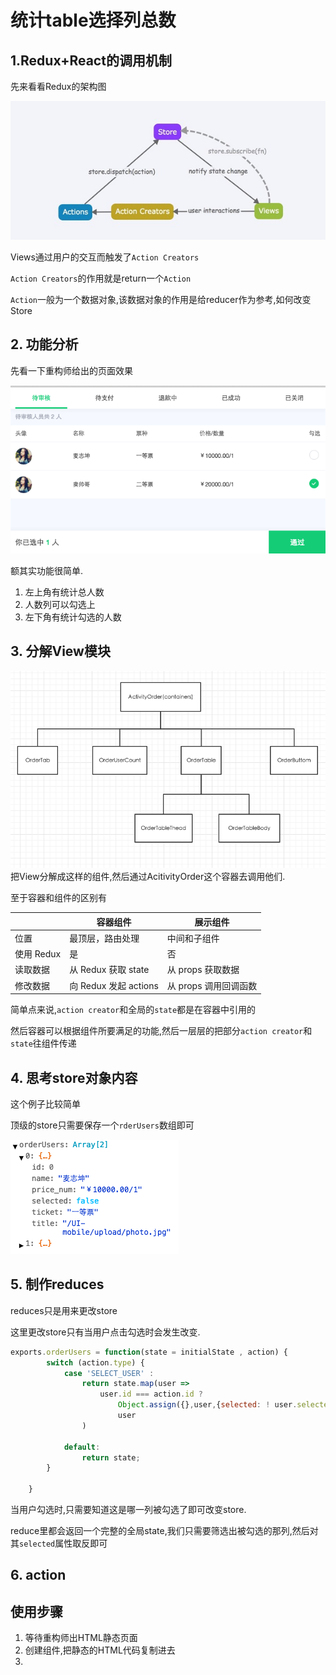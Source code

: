 # 统计table选择列总数

## 1.Redux+React的调用机制

先来看看Redux的架构图

![Redux的架构图](TB1SsWQLFXXXXXMXVXXXXXXXXXX-1170-514.jpg_600x600.jpg)

Views通过用户的交互而触发了`Action Creators`

`Action Creators`的作用就是return一个`Action`

`Action`一般为一个数据对象,该数据对象的作用是给reducer作为参考,如何改变Store

## 2. 功能分析

先看一下重构师给出的页面效果

![示例图](QQ20160408-1.png)


额其实功能很简单.

1. 左上角有统计总人数
2. 人数列可以勾选上
3. 左下角有统计勾选的人数

## 3. 分解View模块

![View分解](QQ20160408-5.png)
把View分解成这样的组件,然后通过AcitivityOrder这个容器去调用他们.

至于容器和组件的区别有

|            | 容器组件              | 展示组件              |
|------------|-----------------------|-----------------------|
| 位置       | 最顶层，路由处理      | 中间和子组件          |
| 使用 Redux | 是                    | 否                    |
| 读取数据   | 从 Redux 获取 state   | 从 props 获取数据     |
| 修改数据   | 向 Redux 发起 actions | 从 props 调用回调函数 |

简单点来说,`action creator`和全局的`state`都是在容器中引用的

然后容器可以根据组件所要满足的功能,然后一层层的把部分`action creator`和`state`往组件传递

## 4. 思考store对象内容

这个例子比较简单

顶级的store只需要保存一个`rderUsers`数组即可

![store](QQ20160408-6.png)

## 5. 制作reduces

reduces只是用来更改store

这里更改store只有当用户点击勾选时会发生改变.

```javascript
exports.orderUsers = function(state = initialState , action) {
        switch (action.type) {
            case 'SELECT_USER' :
                return state.map(user =>
                    user.id === action.id ?
                        Object.assign({},user,{selected: ! user.selected}) :
                        user
                )

            default:
                return state;
        }

    }
```

当用户勾选时,只需要知道这是哪一列被勾选了即可改变store.

reduce里都会返回一个完整的全局state,我们只需要筛选出被勾选的那列,然后对其`selected`属性取反即可

## 6. action



## 使用步骤

1. 等待重构师出HTML静态页面
2. 创建组件,把静态的HTML代码复制进去
3. 

